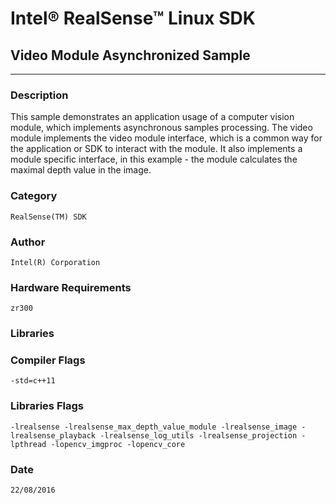 # Intel&reg; RealSense&trade; Linux SDK
## Video Module Asynchronized Sample
---
### Description
This sample demonstrates an application usage of a computer vision module, which implements asynchronous samples processing.  The video module implements the video module interface, which is a common way for the application or SDK to interact with the module.  It also implements a module specific interface, in this example - the module calculates the maximal depth value in the image.

### Category
    RealSense(TM) SDK

### Author
    Intel(R) Corporation
    
### Hardware Requirements
    zr300

### Libraries
    

### Compiler Flags
    -std=c++11

### Libraries Flags
    -lrealsense -lrealsense_max_depth_value_module -lrealsense_image -lrealsense_playback -lrealsense_log_utils -lrealsense_projection -lpthread -lopencv_imgproc -lopencv_core

### Date
    22/08/2016
    
